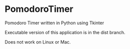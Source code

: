 # PomodoroTimer
Pomodoro Timer written in Python using Tkinter 

Executable version of this application is in the dist branch.  

Does not work on Linux or Mac. 
